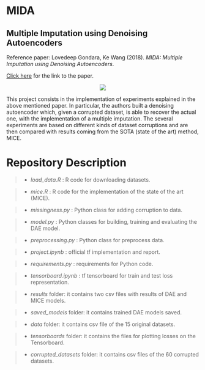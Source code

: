 # MIDA
## Multiple Imputation using Denoising Autoencoders

Reference paper: Lovedeep Gondara, Ke Wang (2018). *MIDA: Multiple Imputation using Denoising Autoencoders*. 

<a href = 'https://arxiv.org/pdf/1705.02737.pdf'>Click here</a> for the link to the paper.



<div align = "center"><img src="https://cdn.technologynetworks.com/tn/images/thumbs/jpeg/640_360/the-power-of-sparse-data-ai-in-the-pharmaceutical-industry-320377.jpg"></div>



This project consists in the implementation of experiments explained in the above mentioned paper. In particular, the authors built a denoising autoencoder which, given a corrupted dataset, is able to recover the actual one, with the implementation of a multiple imputation. The several experiments are based on different kinds of dataset corruptions and are then compared with results coming from the SOTA (state of the art) method, MICE. 


#   Repository Description

>* *load_data.R* : R code for downloading datasets.

>* *mice.R* : R code for the implementation of the state of the art (MICE).

>* *missingness.py* : Python class for adding corruption to data.

>* *model.py* : Python classes for building, training and evaluating the DAE model.

>* *preprocessing.py* : Python class for preprocess data.

>* *project.ipynb* : official tf implementation and report. 

>* *requirements.py* : requirements for Python code.

>* *tensorboard.ipynb* : tf tensorboard for train and test loss representation. 

>* *results* folder: it contains two csv files with results of DAE and MICE models.

>* *saved_models* folder: it contains trained DAE models saved.

>* *data* folder: it contains csv file of the 15 original datasets.

>* *tensorboards* folder: it contains the files for plotting losses on the Tensorboard.

>* *corrupted_datasets* folder: it contains csv files of the 60 corrupted datasets.
